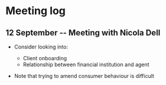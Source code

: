 # Meeting log

## 12 September -- Meeting with Nicola Dell

- Consider looking into:
	- Client onboarding
	- Relationship between financial institution and agent

- Note that trying to amend consumer behaviour is difficult
